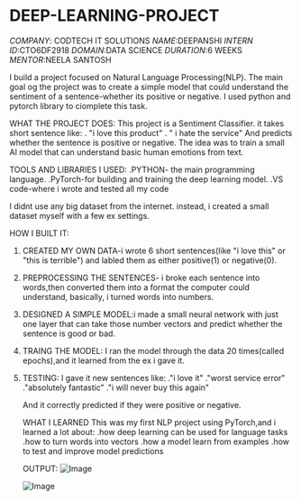 # DEEP-LEARNING-PROJECT
*COMPANY*: CODTECH IT SOLUTIONS
*NAME*:DEEPANSHI
*INTERN ID*:CTO6DF2918
*DOMAIN*:DATA SCIENCE
*DURATION*:6 WEEKS
*MENTOR*:NEELA SANTOSH

I build a project focused on Natural Language Processing(NLP).
The main goal og the project was to create a simple model that could understand the sentiment of a sentence-whether its positive or negative.
I used python and pytorch library to ciomplete this task.

WHAT THE PROJECT DOES: 
This project is a Sentiment Classifier. it takes short sentence like:
. "i love this product"
. " i hate the service"
And predicts whether the sentence is positive or negative. 
The idea was to train a small AI model that can understand basic human emotions from text.

TOOLS AND LIBRARIES I USED:
.PYTHON- the main programming language.
.PyTorch-for building and training the deep learning model.
.VS code-where i wrote and tested all my code

I didnt use any big dataset from the internet. instead, i created a small dataset myself with a few ex settings.

HOW I BUILT IT:

1. CREATED MY OWN DATA-i wrote 6 short sentences(like "i love this" or "this is terrible") and labled them as either positive(1) or negative(0).
2. PREPROCESSING THE SENTENCES- i broke each sentence into words,then converted them into a format the computer could understand, basically, i turned words into numbers.
3. DESIGNED A SIMPLE MODEL:i made a small neural network with just one layer that can take those number vectors and predict whether the sentence is good or bad.
4. TRAING THE MODEL: I ran the model through the data 20 times(called epochs),and it learned from the ex i gave it.
5. TESTING: I gave it new sentences like:
  ."i love it"
  ."worst service error"
  ."absolutely fantastic"
  ."i will never buy this again"

    And it correctly predicted if they were positive or negative.

   WHAT I LEARNED
   This was my first NLP project using PyTorch,and i learned a lot about:
   .how deep learning can be used for language tasks
   .how to turn words into vectors
   .how a model learn from examples
   .how to test and improve model predictions

   OUTPUT:
   ![Image](https://github.com/user-attachments/assets/138b78da-ba36-4ecb-8a03-174c6ae37d44)

   ![Image](https://github.com/user-attachments/assets/822e8ca1-059d-4a1b-bb3c-0ca73e21d1e7)
   
